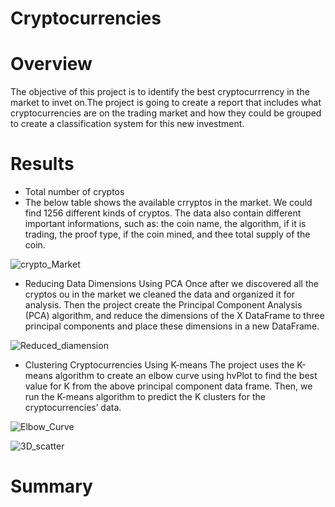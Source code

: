 # Cryptocurrencies
# Overview
The objective of this project is to identify the best cryptocurrrency in the market to invet on.The project is going to create a report that includes what cryptocurrencies are on the trading market and how they could be grouped to create a classification system for this new investment.

# Results
 - Total number of cryptos
 - The below table shows the available crryptos in the market.  We could find 1256 different kinds of cryptos. The data also contain different important informations, such as: 
 the coin name, the algorithm, if it is trading, the proof type, if the coin mined, and thee total supply of the coin.

![crypto_Market](https://user-images.githubusercontent.com/78656720/123482234-eb274580-d5d2-11eb-8870-5c0853b43443.png)
- Reducing Data Dimensions Using PCA
Once after we discovered all the cryptos ou in the market we cleaned the data and organized it for analysis.
Then the project create the Principal Component Analysis (PCA) algorithm, and reduce the dimensions of the X DataFrame to three principal components and place these dimensions in a new DataFrame.

![Reduced_diamension](https://user-images.githubusercontent.com/78656720/123482953-05adee80-d5d4-11eb-8317-fc959e7d7ed0.png)

- Clustering Cryptocurrencies Using K-means
 The project uses the K-means algorithm to create an elbow curve using hvPlot to find the best value for K from the above principal component data frame. Then, we run the K-means algorithm to predict the K clusters for the cryptocurrencies’ data.
 
![Elbow_Curve](https://user-images.githubusercontent.com/78656720/123479981-af3eb100-d5cf-11eb-8071-a15a5316e94b.png)

![3D_scatter](https://user-images.githubusercontent.com/78656720/123479996-b49bfb80-d5cf-11eb-972b-a2d04153a2b1.png)

# Summary

